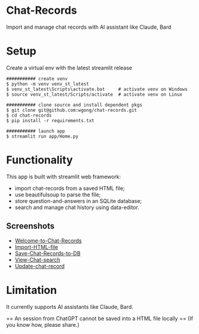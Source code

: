 # Chat-Records
Import and manage chat records with AI assistant like Claude, Bard


# Setup

Create a virtual env with the latest streamlit release

```
########### create venv
$ python -m venv venv_st_latest
$ venv_st_latest\Scripts\activate.bat     # activate venv on Windows
$ source venv_st_latest/Scripts/activate  # activate venv on Linux

########### clone source and install dependent pkgs
$ git clone git@github.com:wgong/chat-records.git
$ cd chat-records
$ pip install -r requirements.txt

########### launch app
$ streamlit run app/Home.py
```

# Functionality

This app is built with streamlit web framework: 
- import chat-records from a saved HTML file;
- use beautifulsoup to parse the file;
- store question-and-answers in an SQLite database; 
- search and manage chat history using data-editor.

## Screenshots

- [Welcome-to-Chat-Records](https://github.com/wgong/chat-records/blob/main/docs/screenshots/1-Chat-Records.png)
- [Import-HTML-file](https://github.com/wgong/chat-records/blob/main/docs/screenshots/2-Import-HTML-file.png)
- [Save-Chat-Records-to-DB](https://github.com/wgong/chat-records/blob/main/docs/screenshots/2-Save-to-DB.png)
- [View-Chat-search](https://github.com/wgong/chat-records/blob/main/docs/screenshots/3-View-Chat-search-by-keyword.png)
- [Update-chat-record](https://github.com/wgong/chat-records/blob/main/docs/screenshots/4-Update-chat-record.png)

# Limitation

It currently supports AI assistants like Claude, Bard. 

== An session from ChatGPT cannot be saved into a HTML file locally == (If you know how, please share.) 
